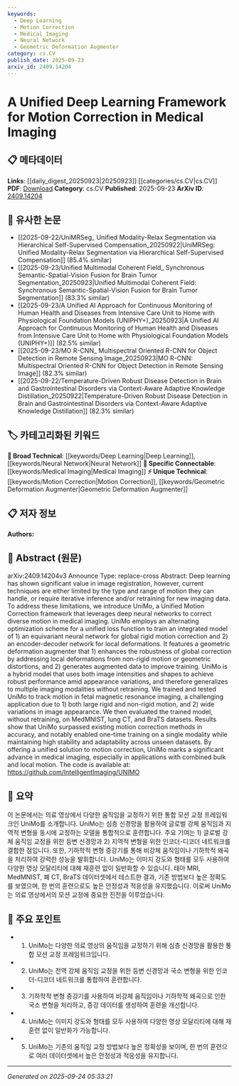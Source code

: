 ```yaml
---
keywords:
  - Deep Learning
  - Motion Correction
  - Medical Imaging
  - Neural Network
  - Geometric Deformation Augmenter
category: cs.CV
publish_date: 2025-09-23
arxiv_id: 2409.14204
---
```


<!-- KEYWORD_LINKING_METADATA:
{
  "processed_timestamp": "2025-09-24T05:33:21.261740",
  "vocabulary_version": "1.0",
  "selected_keywords": [
    "Deep Learning",
    "Motion Correction",
    "Medical Imaging",
    "Neural Network",
    "Geometric Deformation Augmenter"
  ],
  "rejected_keywords": [],
  "similarity_scores": {
    "Deep Learning": 0.85,
    "Motion Correction": 0.8,
    "Medical Imaging": 0.78,
    "Neural Network": 0.82,
    "Geometric Deformation Augmenter": 0.75
  },
  "extraction_method": "AI_prompt_based",
  "budget_applied": true,
  "candidates_json": {
    "candidates": [
      {
        "surface": "Deep Learning",
        "canonical": "Deep Learning",
        "aliases": [],
        "category": "broad_technical",
        "rationale": "Deep Learning is a fundamental technique used in the proposed framework, connecting it to a broad range of related research.",
        "novelty_score": 0.45,
        "connectivity_score": 0.9,
        "specificity_score": 0.5,
        "link_intent_score": 0.85
      },
      {
        "surface": "Motion Correction",
        "canonical": "Motion Correction",
        "aliases": [
          "Motion Compensation"
        ],
        "category": "unique_technical",
        "rationale": "Motion Correction is the primary focus of the framework, providing a unique technical contribution to medical imaging.",
        "novelty_score": 0.75,
        "connectivity_score": 0.7,
        "specificity_score": 0.85,
        "link_intent_score": 0.8
      },
      {
        "surface": "Medical Imaging",
        "canonical": "Medical Imaging",
        "aliases": [
          "Diagnostic Imaging"
        ],
        "category": "specific_connectable",
        "rationale": "Medical Imaging is the application domain, linking the framework to a specific field of study.",
        "novelty_score": 0.4,
        "connectivity_score": 0.85,
        "specificity_score": 0.6,
        "link_intent_score": 0.78
      },
      {
        "surface": "Neural Network",
        "canonical": "Neural Network",
        "aliases": [
          "NN"
        ],
        "category": "broad_technical",
        "rationale": "Neural Networks are central to the framework's design, connecting it to a wide array of neural network-based research.",
        "novelty_score": 0.5,
        "connectivity_score": 0.88,
        "specificity_score": 0.55,
        "link_intent_score": 0.82
      },
      {
        "surface": "Geometric Deformation Augmenter",
        "canonical": "Geometric Deformation Augmenter",
        "aliases": [],
        "category": "unique_technical",
        "rationale": "This component enhances the framework's robustness, representing a novel technique in motion correction.",
        "novelty_score": 0.7,
        "connectivity_score": 0.65,
        "specificity_score": 0.8,
        "link_intent_score": 0.75
      }
    ],
    "ban_list_suggestions": [
      "iterative inference",
      "retraining",
      "global rigid motion correction"
    ]
  },
  "decisions": [
    {
      "candidate_surface": "Deep Learning",
      "resolved_canonical": "Deep Learning",
      "decision": "linked",
      "scores": {
        "novelty": 0.45,
        "connectivity": 0.9,
        "specificity": 0.5,
        "link_intent": 0.85
      }
    },
    {
      "candidate_surface": "Motion Correction",
      "resolved_canonical": "Motion Correction",
      "decision": "linked",
      "scores": {
        "novelty": 0.75,
        "connectivity": 0.7,
        "specificity": 0.85,
        "link_intent": 0.8
      }
    },
    {
      "candidate_surface": "Medical Imaging",
      "resolved_canonical": "Medical Imaging",
      "decision": "linked",
      "scores": {
        "novelty": 0.4,
        "connectivity": 0.85,
        "specificity": 0.6,
        "link_intent": 0.78
      }
    },
    {
      "candidate_surface": "Neural Network",
      "resolved_canonical": "Neural Network",
      "decision": "linked",
      "scores": {
        "novelty": 0.5,
        "connectivity": 0.88,
        "specificity": 0.55,
        "link_intent": 0.82
      }
    },
    {
      "candidate_surface": "Geometric Deformation Augmenter",
      "resolved_canonical": "Geometric Deformation Augmenter",
      "decision": "linked",
      "scores": {
        "novelty": 0.7,
        "connectivity": 0.65,
        "specificity": 0.8,
        "link_intent": 0.75
      }
    }
  ]
}
-->

# A Unified Deep Learning Framework for Motion Correction in Medical Imaging

## 📋 메타데이터

**Links**: [[daily_digest_20250923|20250923]] [[categories/cs.CV|cs.CV]]
**PDF**: [Download](https://arxiv.org/pdf/2409.14204.pdf)
**Category**: cs.CV
**Published**: 2025-09-23
**ArXiv ID**: [2409.14204](https://arxiv.org/abs/2409.14204)

## 🔗 유사한 논문
- [[2025-09-22/UniMRSeg_ Unified Modality-Relax Segmentation via Hierarchical Self-Supervised Compensation_20250922|UniMRSeg: Unified Modality-Relax Segmentation via Hierarchical Self-Supervised Compensation]] (85.4% similar)
- [[2025-09-23/Unified Multimodal Coherent Field_ Synchronous Semantic-Spatial-Vision Fusion for Brain Tumor Segmentation_20250923|Unified Multimodal Coherent Field: Synchronous Semantic-Spatial-Vision Fusion for Brain Tumor Segmentation]] (83.3% similar)
- [[2025-09-23/A Unified AI Approach for Continuous Monitoring of Human Health and Diseases from Intensive Care Unit to Home with Physiological Foundation Models (UNIPHY+)_20250923|A Unified AI Approach for Continuous Monitoring of Human Health and Diseases from Intensive Care Unit to Home with Physiological Foundation Models (UNIPHY+)]] (82.5% similar)
- [[2025-09-23/MO R-CNN_ Multispectral Oriented R-CNN for Object Detection in Remote Sensing Image_20250923|MO R-CNN: Multispectral Oriented R-CNN for Object Detection in Remote Sensing Image]] (82.3% similar)
- [[2025-09-22/Temperature-Driven Robust Disease Detection in Brain and Gastrointestinal Disorders via Context-Aware Adaptive Knowledge Distillation_20250922|Temperature-Driven Robust Disease Detection in Brain and Gastrointestinal Disorders via Context-Aware Adaptive Knowledge Distillation]] (82.3% similar)

## 🏷️ 카테고리화된 키워드
**🧠 Broad Technical**: [[keywords/Deep Learning|Deep Learning]], [[keywords/Neural Network|Neural Network]]
**🔗 Specific Connectable**: [[keywords/Medical Imaging|Medical Imaging]]
**⚡ Unique Technical**: [[keywords/Motion Correction|Motion Correction]], [[keywords/Geometric Deformation Augmenter|Geometric Deformation Augmenter]]

## 📋 저자 정보

**Authors:** 

## 📄 Abstract (원문)

arXiv:2409.14204v3 Announce Type: replace-cross 
Abstract: Deep learning has shown significant value in image registration, however, current techniques are either limited by the type and range of motion they can handle, or require iterative inference and/or retraining for new imaging data. To address these limitations, we introduce UniMo, a Unified Motion Correction framework that leverages deep neural networks to correct diverse motion in medical imaging. UniMo employs an alternating optimization scheme for a unified loss function to train an integrated model of 1) an equivariant neural network for global rigid motion correction and 2) an encoder-decoder network for local deformations. It features a geometric deformation augmenter that 1) enhances the robustness of global correction by addressing local deformations from non-rigid motion or geometric distortions, and 2) generates augmented data to improve training. UniMo is a hybrid model that uses both image intensities and shapes to achieve robust performance amid appearance variations, and therefore generalizes to multiple imaging modalities without retraining. We trained and tested UniMo to track motion in fetal magnetic resonance imaging, a challenging application due to 1) both large rigid and non-rigid motion, and 2) wide variations in image appearance. We then evaluated the trained model, without retraining, on MedMNIST, lung CT, and BraTS datasets. Results show that UniMo surpassed existing motion correction methods in accuracy, and notably enabled one-time training on a single modality while maintaining high stability and adaptability across unseen datasets. By offering a unified solution to motion correction, UniMo marks a significant advance in medical imaging, especially in applications with combined bulk and local motion. The code is available at: https://github.com/IntelligentImaging/UNIMO

## 📝 요약

이 논문에서는 의료 영상에서 다양한 움직임을 교정하기 위한 통합 모션 교정 프레임워크인 UniMo를 소개합니다. UniMo는 심층 신경망을 활용하여 글로벌 강체 움직임과 지역적 변형을 동시에 교정하는 모델을 통합적으로 훈련합니다. 주요 기여는 1) 글로벌 강체 움직임 교정을 위한 등변 신경망과 2) 지역적 변형을 위한 인코더-디코더 네트워크를 결합한 점입니다. 또한, 기하학적 변형 증강기를 통해 비강체 움직임이나 기하학적 왜곡을 처리하여 강력한 성능을 발휘합니다. UniMo는 이미지 강도와 형태를 모두 사용하여 다양한 영상 모달리티에 대해 재훈련 없이 일반화할 수 있습니다. 태아 MRI, MedMNIST, 폐 CT, BraTS 데이터셋에서 테스트한 결과, 기존 방법보다 높은 정확도를 보였으며, 한 번의 훈련으로도 높은 안정성과 적응성을 유지했습니다. 이로써 UniMo는 의료 영상에서의 모션 교정에 중요한 진전을 이루었습니다.

## 🎯 주요 포인트

- 1. UniMo는 다양한 의료 영상의 움직임을 교정하기 위해 심층 신경망을 활용한 통합 모션 교정 프레임워크입니다.
- 2. UniMo는 전역 강체 움직임 교정을 위한 등변 신경망과 국소 변형을 위한 인코더-디코더 네트워크를 통합하여 훈련합니다.
- 3. 기하학적 변형 증강기를 사용하여 비강체 움직임이나 기하학적 왜곡으로 인한 국소 변형을 처리하고, 증강 데이터를 생성하여 훈련을 개선합니다.
- 4. UniMo는 이미지 강도와 형태를 모두 사용하여 다양한 영상 모달리티에 대해 재훈련 없이 일반화가 가능합니다.
- 5. UniMo는 기존의 움직임 교정 방법보다 높은 정확성을 보이며, 한 번의 훈련으로 여러 데이터셋에서 높은 안정성과 적응성을 유지합니다.


---

*Generated on 2025-09-24 05:33:21*